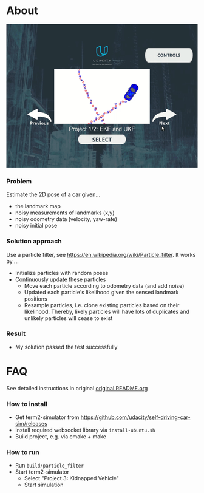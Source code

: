 # About

<img src="output.gif" width="600">

### Problem

Estimate the 2D pose of a car given...

- the landmark map
- noisy measurements of landmarks (x,y)
- noisy odometry data (velocity, yaw-rate)
- noisy initial pose

### Solution approach

Use a particle filter, see https://en.wikipedia.org/wiki/Particle_filter. It works by  ...

- Initialize particles with random poses
- Continuously update these particles
  - Move each particle according to odometry data (and add noise)
  - Updated each particle's likelihood given the sensed landmark positions
  - Resample particles, i.e. clone existing particles based on their likelihood. Thereby, likely particles will have lots of duplicates and unlikely particles will cease to exist

### Result

- My solution passed the test successfully

# FAQ

See detailed instructions in original [original README.org](README_org.md)

### How to install

- Get term2-simulator from https://github.com/udacity/self-driving-car-sim/releases
- Install required websocket library via `install-ubuntu.sh`
- Build project, e.g. via cmake + make

### How to run

- Run `build/particle_filter`
- Start term2-simulator
  - Select "Project 3: Kidnapped Vehicle"
  - Start simulation